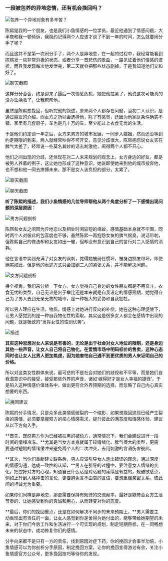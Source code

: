 ### 一段被包养的异地恋情，还有机会挽回吗？

![包养一个异地对象有多辛苦？](/im/images/articles/a2/a2_4/image1.png "包养一个异地女友有多辛苦？")

陈熙是我的一个朋友，也是我们小鱼情感的一位学员，最近他遇到了情感问题，大半夜和我一顿倾诉，我隐约记得两个人应该才谈了不到一年的时间，怎么就要闹分手了呢？

而且这并不是第一次闹分手了，两个人是异地恋，在一起的过程中，我经常能看到陈熙发一些非常消极的状态，或者分享一首悲伤的歌曲，一路见证着他们情感的波折。而且我发现每次他发泄完，第二天就会把那些状态删掉，于是我知道他们又和好了。

![聊天截图](/im/images/articles/a2/a2_4/image2.jpeg "聊天截图")

这样分分合合，终是迎来了最后一次情感危机，她把他拉黑了，他说这次可能真的没办法挽救了，让我帮帮他。

虽然是陈熙想挽回，但听完他的叙述，原来两个人都存在问题，当初二人认识，是通过朋友的介绍，而女方之所以会选择他，除了有感觉，还因为他家庭条件确实不错，家里有几套房子，车也是几十万的车，至少能过上衣食无忧的生活。

于是他们约定谈一年之后，女方来男方的城市发展，一同步入婚姻，然而还没等到约定期限的到来，两人就经常吵得不可开交，意见分歧很大，陈熙抱怨说女友实在脾气太差了，经常说一些莫名其妙的话去刺激他，闹得两个人都不开心。

他们之间出现的分歧，还体现在对二人未来规划的观念上，女方身边的好友，都是被男人养着的例子，这让她也形成了这种意识，她说即使她来到他的城市投奔他，也不想和他一同去拼搏未来，那不是女人该负担的部分，太累了。

![聊天截图](/im/images/articles/a2/a2_4/image3.jpeg "聊天截图")

![聊天截图](/im/images/articles/a2/a2_4/image4.jpeg "聊天截图")

**听了陈熙的描述，我们小鱼情感的几位导师帮他从两个角度分析了一下感情出现问题的深层原因：**

![男方问题剖析](/im/images/articles/a2/a2_4/image5.png "男方问题剖析")

陈熙和女友之间因为异地恋以及相处时间较短的缘故，感情基础本身就不牢固，同时两个人对彼此的包容度也不够，虽然陈熙一再抱怨女友的脾气很臭，说话带刺，但陈熙自己的做法却和女友如出一辙，但却没有意识到自己的言行对二人感情的消耗。

他在言语中实则充满了对女友的讽刺，觉得她被前任惯坏，被身边损友带坏，即使确实如此，但是他的表述方式只会加剧二人的紧张关系，并不能解决问题。

![女方问题剖析](/im/images/articles/a2/a2_4/image6.png "女方问题剖析")

换个视角，我们来分析一下女方，女方觉得自己身边的女性朋友都是不用奋斗，衣食无忧的类型，自己无论是出于攀比还是本来就是自我设定的情感预期，她觉得自己为了男人去到无亲无故的城市，是一种极大的妥协和自我牺牲。

所以男人理应在生活，物质，情感上对她进行反向的补偿，她在这种心理促使下，让男人感觉到的是一种自我物化性的索取。其实这是很多女人都会在感情中出现的问题，就是极致的“发挥女性的性别优势”。

![描述](/im/images/articles/a2/a2_4/image7.png "描述")

**其实这种思想对女人来说是有害的，无论是出于社会对女人地位的限制，还是身边其他一些声音，让女人自己将自己物化，在爱情市场中明码标价的售卖，这种心态同时也让女人比男人更加焦虑，因为她害怕自己遇不到更优质的男人来证明自己的价格。**

所以对这类女性群体来说，最可悲的不是社会对她们的歧视和不平等，而是她们自我潜意识中的接受，接受那些外界的声音，诸如‘嫁得好才是女人幸福的捷径’，于是陷入这种情感价值体系中，做出更符合外界预期的选择，而忽略了自己内心真实想要的东西。

![挽回建议](/im/images/articles/a2/a2_4/image8.png "挽回建议")

陈熙的分手情况，只是众多此类情感破裂的一个缩影，如果想挽回这段已经产生裂痕的感情，必须要掌握双方的核心情感需求，提升彼此的满意度和情感体验，建议从以下方向入手。

**首先，既然男方作为已经被拉黑的被动方，通常情况下，我们会建议进行一段时间的情绪冷冻，**尤其是当女方本身就属于较情绪化、脾气很大的类型，更需要通过短期的情绪缓冲来避免两个人的二次冲突，去用刺激的言语伤害彼此。

**其次，当你们重新建立联系后，男人应该引导女人走出错误的观念，通过深度的情感沟通，达成一致性的认知，**男人在引导的过程中，要注意女人情绪的变化，把控好对方的心理，知道自己什么话是对话题的延续是有益的，规避敏感点，例如上升到人格抨击的言论，更要避免言不由衷的言语，要想重建亲密关系，彼此间的坦诚尤为重要。

如果你们同样是异地恋，那更需要保持有规律的交流频率，最好是能符合女方生活节奏的，让她感受到你的真诚和用心，从而转变对你的态度。

**最后，你们的挽回重点，还是在如何解决不同步的未来预期上，**男人需要主动表现出有责任的一面，让女人感觉到你是舍得为她付出的，能够带给她期望的未来，对于你们今后工作和生活进行一个可实现的规划，制定短期目标，在一同畅想未来的状态中，成功修复你们的感情。

分手向来都不是只有一方的责任，找到原因对症下药，你的挽回才会事半功倍，小鱼情感可以为你剖析分手原因，制定挽回方案，让你的挽回变得游刃有余，关注小鱼情感官方公众号，更多挽回技巧等待你的发现。
